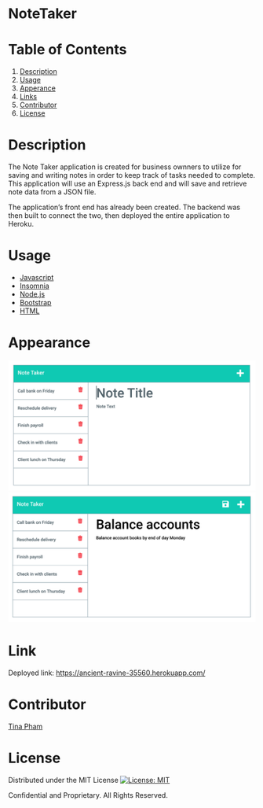 # NoteTaker

# Table of Contents
  <ol>
    <li><a href="#description">Description</a></li>
    <li><a href="#usage">Usage</a></li>
    <li><a href="#appearance">Apperance</a></li>
    <li><a href="#links">Links</a></li>
    <li><a href="#contributors">Contributor</a></li>
    <li><a href="#license">License</a></li>
  </ol>

# Description 

The Note Taker application is created for business ownners to utilize for saving and writing notes in order to keep track of tasks needed to complete. This application will use an Express.js back end and will save and retrieve note data from a JSON file.

The application’s front end has already been created. The backend was then built to connect the two, then deployed the entire application to Heroku. 

# Usage

- [Javascript](https://www.javascript.com/)
- [Insomnia](https://insomnia.rest/)
- [Node.js](https://nodejs.org/en/)
- [Bootstrap](https://getbootstrap.com/)
- [HTML](https://developer.mozilla.org/en-US/docs/Web/HTML)


# Appearance

<img src="Assets/11-express-homework-demo-01.png" alt="Web Layout">
<img src="Assets/11-express-homework-demo-02.png" alt="Web Layout">


# Link

Deployed link: https://ancient-ravine-35560.herokuapp.com/

# Contributor 

[Tina Pham](https://github.com/tpham912)

# License

Distributed under the MIT License [![License: MIT](https://img.shields.io/badge/License-MIT-yellow.svg)](https://opensource.org/licenses/MIT)

Confidential and Proprietary. All Rights Reserved.


